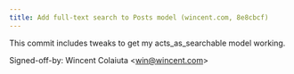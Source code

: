 ```yaml
---
title: Add full-text search to Posts model (wincent.com, 8e8cbcf)
---
```


This commit includes tweaks to get my acts\_as\_searchable model working.

Signed-off-by: Wincent Colaiuta &lt;win@wincent.com&gt;
